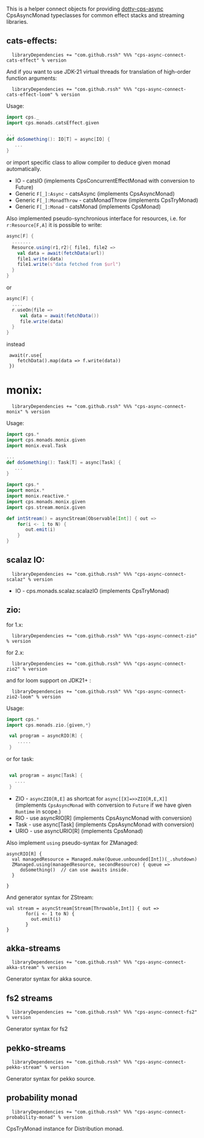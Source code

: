 

 This is a helper connect objects for providing [dotty-cps-async](https://github.com/rssh/dotty-cps-async) CpsAsyncMonad typeclasses for common effect stacks and streaming libraries.


## cats-effects:

```
  libraryDependencies += "com.github.rssh" %%% "cps-async-connect-cats-effect" % version  
```

And if you want to use JDK-21 virtual threads for translation of high-order function arguments:

```
  libraryDependencies += "com.github.rssh" %%% "cps-async-connect-cats-effect-loom" % version  
```



Usage:

```scala
import cps._
import cps.monads.catsEffect.given

...
def doSomething(): IO[T] = async[IO] {
   ...
}

```

 or import specific class to allow compiler to deduce given monad automatically.

  * IO  -  catsIO  (implements CpsConcurrentEffectMonad with conversion to Future)
  * Generic `F[_]:Async` - catsAsync (implements CpsAsyncMonad)
  * Generic `F[_]:MonadThrow` - catsMonadThrow (implements CpsTryMonad)
  * Generic `F[_]:Monad` - catsMonad (implements CpsMonad)

Also implemented pseudo-synchronious interface for resources, i.e. for `r:Resource[F,A]` it is possible to write:

```scala
async[F] {
  .......
  Resource.using(r1,r2){ file1, file2 =>
    val data = await(fetchData(url))
    file1.write(data)
    file1.write(s"data fetched from $url")
  }
} 
```

or

```scala
async[F] {
  ....
  r.useOn{file =>
     val data = await(fetchData())
     file.write(data)
  }
}
```

instead

```
 await(r.use{
    fetchData().map(data => f.write(data))
 })  
```



# monix:

```
  libraryDependencies += "com.github.rssh" %%% "cps-async-connect-monix" % version  
```


Usage:

```scala
import cps.*
import cps.monads.monix.given
import monix.eval.Task

...
def doSomething(): Task[T] = async[Task] {
   ...
}

```

```scala
import cps.*
import monix.*
import monix.reactive.*
import cps.monads.monix.given
import cps.stream.monix.given

def intStream() = asyncStream[Observable[Int]] { out =>
    for(i <- 1 to N) {
       out.emit(i)
    }
}

```


## scalaz IO:

```
  libraryDependencies += "com.github.rssh" %%% "cps-async-connect-scalaz" % version  
```

  * IO - cps.monads.scalaz.scalazIO  (implements CpsTryMonad)


## zio:

for 1.x:

```
  libraryDependencies += "com.github.rssh" %%% "cps-async-connect-zio" % version 
```

for 2.x:

```
  libraryDependencies += "com.github.rssh" %%% "cps-async-connect-zio2" % version
```

and for loom support on JDK21+ :

```
  libraryDependencies += "com.github.rssh" %%% "cps-async-connect-zio2-loom" % version
```



Usage:

```scala
import cps.*
import cps.monads.zio.{given,*}

 val program = asyncRIO[R] {
    .....
 }

```

or for task:

```scala

 val program = async[Task] {
   ....
 }


```


  * ZIO  -  `asyncZIO[R,E]` as shortcat for `async[[X]=>>ZIO[R,E,X]]` (implements `CpsAsyncMonad` with conversion to `Future` if we have given `Runtime` in scope.)
  * RIO  -  use asyncRIO[R]  (implements CpsAsyncMonad with conversion)
  * Task  -  use async[Task]  (implements CpsAsyncMonad with conversion)
  * URIO  -  use asyncURIO[R]  (implements CpsMonad)
  
Also implement `using` pseudo-syntax for ZManaged: 

```
asyncRIO[R] {
  val managedResource = Managed.make(Queue.unbounded[Int])(_.shutdown)
  ZManaged.using(managedResource, secondResource) { queue =>
     doSomething()  // can use awaits inside.
  }

}
```

And generator syntax for ZStream:

```
val stream = asyncStream[Stream[Throwable,Int]] { out =>
       for(i <- 1 to N) {
         out.emit(i)
       }
}
```


## akka-streams


```
  libraryDependencies += "com.github.rssh" %%% "cps-async-connect-akka-stream" % version  
```

Generator syntax for akka source.


## fs2 streams

```
  libraryDependencies += "com.github.rssh" %%% "cps-async-connect-fs2" % version
```

Generator syntax for fs2

## pekko-streams

```
  libraryDependencies += "com.github.rssh" %%% "cps-async-connect-pekko-stream" % version  
```

Generator syntax for pekko source.


## probability monad

```
  libraryDependencies += "com.github.rssh" %%% "cps-async-connect-probability-monad" % version
```

CpsTryMonad instance for Distribution monad.



